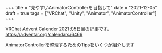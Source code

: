 +++
title = "見やすいAnimatorControllerを目指して"
date = "2021-12-05"
draft = true
tags = ["VRChat", "Unity", "Animator", "AnimatorController"]
+++

VRChat Advent Calender 2021の5日目の記事です。
https://adventar.org/calendars/6466

AnimatorControllerを整理するためのTipsをいくつか紹介します

